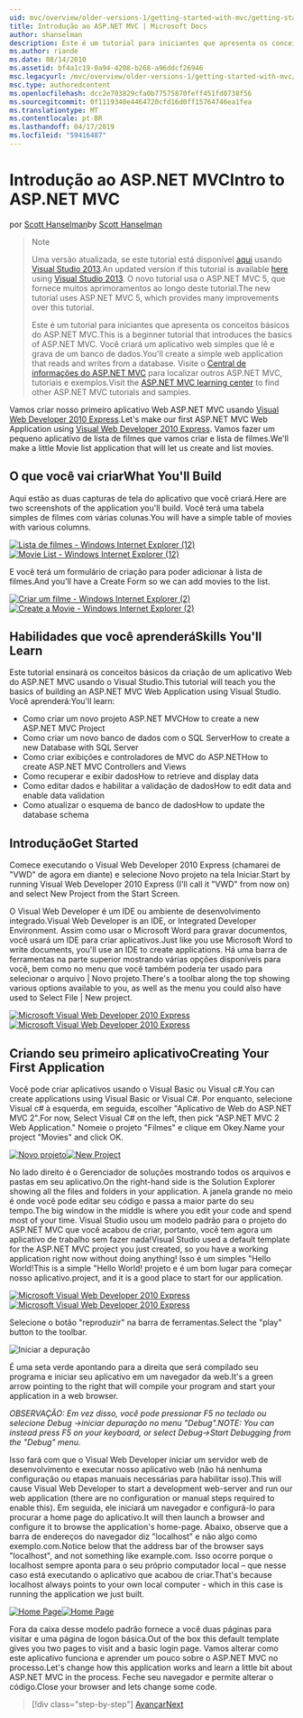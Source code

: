 ```yaml
---
uid: mvc/overview/older-versions-1/getting-started-with-mvc/getting-started-with-mvc-part1
title: Introdução ao ASP.NET MVC | Microsoft Docs
author: shanselman
description: Este é um tutorial para iniciantes que apresenta os conceitos básicos do ASP.NET MVC. Crie um aplicativo web simples que lê e grava de um banco de dados.
ms.author: riande
ms.date: 08/14/2010
ms.assetid: bf4a1c19-0a94-4208-b268-a96ddcf26946
msc.legacyurl: /mvc/overview/older-versions-1/getting-started-with-mvc/getting-started-with-mvc-part1
msc.type: authoredcontent
ms.openlocfilehash: dcc2e703829cfa0b77575870feff451fd0738f56
ms.sourcegitcommit: 0f1119340e4464720cfd16d0ff15764746ea1fea
ms.translationtype: MT
ms.contentlocale: pt-BR
ms.lasthandoff: 04/17/2019
ms.locfileid: "59416487"
---
```

# <a name="intro-to-aspnet-mvc"></a><span data-ttu-id="5a359-104">Introdução ao ASP.NET MVC</span><span class="sxs-lookup"><span data-stu-id="5a359-104">Intro to ASP.NET MVC</span></span>

<span data-ttu-id="5a359-105">por [Scott Hanselman](https://github.com/shanselman)</span><span class="sxs-lookup"><span data-stu-id="5a359-105">by [Scott Hanselman](https://github.com/shanselman)</span></span>

> > [!NOTE]
> > <span data-ttu-id="5a359-106">Uma versão atualizada, se este tutorial está disponível [aqui](../../getting-started/introduction/getting-started.md) usando [Visual Studio 2013](https://my.visualstudio.com/Downloads?q=visual%20studio%202013).</span><span class="sxs-lookup"><span data-stu-id="5a359-106">An updated version if this tutorial is available [here](../../getting-started/introduction/getting-started.md) using [Visual Studio 2013](https://my.visualstudio.com/Downloads?q=visual%20studio%202013).</span></span> <span data-ttu-id="5a359-107">O novo tutorial usa o ASP.NET MVC 5, que fornece muitos aprimoramentos ao longo deste tutorial.</span><span class="sxs-lookup"><span data-stu-id="5a359-107">The new tutorial uses ASP.NET MVC 5, which provides many improvements over this tutorial.</span></span>
>
>
> <span data-ttu-id="5a359-108">Este é um tutorial para iniciantes que apresenta os conceitos básicos do ASP.NET MVC.</span><span class="sxs-lookup"><span data-stu-id="5a359-108">This is a beginner tutorial that introduces the basics of ASP.NET MVC.</span></span> <span data-ttu-id="5a359-109">Você criará um aplicativo web simples que lê e grava de um banco de dados.</span><span class="sxs-lookup"><span data-stu-id="5a359-109">You'll create a simple web application that reads and writes from a database.</span></span> <span data-ttu-id="5a359-110">Visite o [Central de informações do ASP.NET MVC](../../../index.md) para localizar outros ASP.NET MVC, tutoriais e exemplos.</span><span class="sxs-lookup"><span data-stu-id="5a359-110">Visit the [ASP.NET MVC learning center](../../../index.md) to find other ASP.NET MVC tutorials and samples.</span></span>


<span data-ttu-id="5a359-111">Vamos criar nosso primeiro aplicativo Web ASP.NET MVC usando [Visual Web Developer 2010 Express](https://www.microsoft.com/express/Web/).</span><span class="sxs-lookup"><span data-stu-id="5a359-111">Let's make our first ASP.NET MVC Web Application using [Visual Web Developer 2010 Express](https://www.microsoft.com/express/Web/).</span></span> <span data-ttu-id="5a359-112">Vamos fazer um pequeno aplicativo de lista de filmes que vamos criar e lista de filmes.</span><span class="sxs-lookup"><span data-stu-id="5a359-112">We'll make a little Movie list application that will let us create and list movies.</span></span>

## <a name="what-youll-build"></a><span data-ttu-id="5a359-113">O que você vai criar</span><span class="sxs-lookup"><span data-stu-id="5a359-113">What You'll Build</span></span>

<span data-ttu-id="5a359-114">Aqui estão as duas capturas de tela do aplicativo que você criará.</span><span class="sxs-lookup"><span data-stu-id="5a359-114">Here are two screenshots of the application you'll build.</span></span> <span data-ttu-id="5a359-115">Você terá uma tabela simples de filmes com várias colunas.</span><span class="sxs-lookup"><span data-stu-id="5a359-115">You will have a simple table of movies with various columns.</span></span>

<span data-ttu-id="5a359-116">[![Lista de filmes - Windows Internet Explorer (12)](getting-started-with-mvc-part1/_static/image2.png)](getting-started-with-mvc-part1/_static/image1.png)</span><span class="sxs-lookup"><span data-stu-id="5a359-116">[![Movie List - Windows Internet Explorer (12)](getting-started-with-mvc-part1/_static/image2.png)](getting-started-with-mvc-part1/_static/image1.png)</span></span>

<span data-ttu-id="5a359-117">E você terá um formulário de criação para poder adicionar à lista de filmes.</span><span class="sxs-lookup"><span data-stu-id="5a359-117">And you'll have a Create Form so we can add movies to the list.</span></span>

<span data-ttu-id="5a359-118">[![Criar um filme - Windows Internet Explorer (2)](getting-started-with-mvc-part1/_static/image4.png)](getting-started-with-mvc-part1/_static/image3.png)</span><span class="sxs-lookup"><span data-stu-id="5a359-118">[![Create a Movie - Windows Internet Explorer (2)](getting-started-with-mvc-part1/_static/image4.png)](getting-started-with-mvc-part1/_static/image3.png)</span></span>

## <a name="skills-youll-learn"></a><span data-ttu-id="5a359-119">Habilidades que você aprenderá</span><span class="sxs-lookup"><span data-stu-id="5a359-119">Skills You'll Learn</span></span>

<span data-ttu-id="5a359-120">Este tutorial ensinará os conceitos básicos da criação de um aplicativo Web do ASP.NET MVC usando o Visual Studio.</span><span class="sxs-lookup"><span data-stu-id="5a359-120">This tutorial will teach you the basics of building an ASP.NET MVC Web Application using Visual Studio.</span></span> <span data-ttu-id="5a359-121">Você aprenderá:</span><span class="sxs-lookup"><span data-stu-id="5a359-121">You'll learn:</span></span>

- <span data-ttu-id="5a359-122">Como criar um novo projeto ASP.NET MVC</span><span class="sxs-lookup"><span data-stu-id="5a359-122">How to create a new ASP.NET MVC Project</span></span>
- <span data-ttu-id="5a359-123">Como criar um novo banco de dados com o SQL Server</span><span class="sxs-lookup"><span data-stu-id="5a359-123">How to create a new Database with SQL Server</span></span>
- <span data-ttu-id="5a359-124">Como criar exibições e controladores de MVC do ASP.NET</span><span class="sxs-lookup"><span data-stu-id="5a359-124">How to create ASP.NET MVC Controllers and Views</span></span>
- <span data-ttu-id="5a359-125">Como recuperar e exibir dados</span><span class="sxs-lookup"><span data-stu-id="5a359-125">How to retrieve and display data</span></span>
- <span data-ttu-id="5a359-126">Como editar dados e habilitar a validação de dados</span><span class="sxs-lookup"><span data-stu-id="5a359-126">How to edit data and enable data validation</span></span>
- <span data-ttu-id="5a359-127">Como atualizar o esquema de banco de dados</span><span class="sxs-lookup"><span data-stu-id="5a359-127">How to update the database schema</span></span>

## <a name="get-started"></a><span data-ttu-id="5a359-128">Introdução</span><span class="sxs-lookup"><span data-stu-id="5a359-128">Get Started</span></span>

<span data-ttu-id="5a359-129">Comece executando o Visual Web Developer 2010 Express (chamarei de "VWD" de agora em diante) e selecione Novo projeto na tela Iniciar.</span><span class="sxs-lookup"><span data-stu-id="5a359-129">Start by running Visual Web Developer 2010 Express (I'll call it "VWD" from now on) and select New Project from the Start Screen.</span></span>

<span data-ttu-id="5a359-130">O Visual Web Developer é um IDE ou ambiente de desenvolvimento integrado.</span><span class="sxs-lookup"><span data-stu-id="5a359-130">Visual Web Developer is an IDE, or Integrated Developer Environment.</span></span> <span data-ttu-id="5a359-131">Assim como usar o Microsoft Word para gravar documentos, você usará um IDE para criar aplicativos.</span><span class="sxs-lookup"><span data-stu-id="5a359-131">Just like you use Microsoft Word to write documents, you'll use an IDE to create applications.</span></span> <span data-ttu-id="5a359-132">Há uma barra de ferramentas na parte superior mostrando várias opções disponíveis para você, bem como no menu que você também poderia ter usado para selecionar o arquivo | Novo projeto.</span><span class="sxs-lookup"><span data-stu-id="5a359-132">There's a toolbar along the top showing various options available to you, as well as the menu you could also have used to Select File | New project.</span></span>

<span data-ttu-id="5a359-133">[![Microsoft Visual Web Developer 2010 Express](getting-started-with-mvc-part1/_static/image6.png)](getting-started-with-mvc-part1/_static/image5.png)</span><span class="sxs-lookup"><span data-stu-id="5a359-133">[![Microsoft Visual Web Developer 2010 Express](getting-started-with-mvc-part1/_static/image6.png)](getting-started-with-mvc-part1/_static/image5.png)</span></span>

## <a name="creating-your-first-application"></a><span data-ttu-id="5a359-134">Criando seu primeiro aplicativo</span><span class="sxs-lookup"><span data-stu-id="5a359-134">Creating Your First Application</span></span>

<span data-ttu-id="5a359-135">Você pode criar aplicativos usando o Visual Basic ou Visual c#.</span><span class="sxs-lookup"><span data-stu-id="5a359-135">You can create applications using Visual Basic or Visual C#.</span></span> <span data-ttu-id="5a359-136">Por enquanto, selecione Visual c# à esquerda, em seguida, escolher "Aplicativo de Web do ASP.NET MVC 2".</span><span class="sxs-lookup"><span data-stu-id="5a359-136">For now, Select Visual C# on the left, then pick "ASP.NET MVC 2 Web Application."</span></span> <span data-ttu-id="5a359-137">Nomeie o projeto "Filmes" e clique em Okey.</span><span class="sxs-lookup"><span data-stu-id="5a359-137">Name your project "Movies" and click OK.</span></span>

<span data-ttu-id="5a359-138">[![Novo projeto](getting-started-with-mvc-part1/_static/image8.png)](getting-started-with-mvc-part1/_static/image7.png)</span><span class="sxs-lookup"><span data-stu-id="5a359-138">[![New Project](getting-started-with-mvc-part1/_static/image8.png)](getting-started-with-mvc-part1/_static/image7.png)</span></span>

<span data-ttu-id="5a359-139">No lado direito é o Gerenciador de soluções mostrando todos os arquivos e pastas em seu aplicativo.</span><span class="sxs-lookup"><span data-stu-id="5a359-139">On the right-hand side is the Solution Explorer showing all the files and folders in your application.</span></span> <span data-ttu-id="5a359-140">A janela grande no meio é onde você pode editar seu código e passa a maior parte do seu tempo.</span><span class="sxs-lookup"><span data-stu-id="5a359-140">The big window in the middle is where you edit your code and spend most of your time.</span></span> <span data-ttu-id="5a359-141">Visual Studio usou um modelo padrão para o projeto do ASP.NET MVC que você acabou de criar, portanto, você tem agora um aplicativo de trabalho sem fazer nada!</span><span class="sxs-lookup"><span data-stu-id="5a359-141">Visual Studio used a default template for the ASP.NET MVC project you just created, so you have a working application right now without doing anything!</span></span> <span data-ttu-id="5a359-142">Isso é um simples "Hello World!</span><span class="sxs-lookup"><span data-stu-id="5a359-142">This is a simple "Hello World!</span></span> <span data-ttu-id="5a359-143">projeto e é um bom lugar para começar nosso aplicativo.</span><span class="sxs-lookup"><span data-stu-id="5a359-143">project, and it is a good place to start for our application.</span></span>

<span data-ttu-id="5a359-144">[![Microsoft Visual Web Developer 2010 Express](getting-started-with-mvc-part1/_static/image10.png)](getting-started-with-mvc-part1/_static/image9.png)</span><span class="sxs-lookup"><span data-stu-id="5a359-144">[![Microsoft Visual Web Developer 2010 Express](getting-started-with-mvc-part1/_static/image10.png)](getting-started-with-mvc-part1/_static/image9.png)</span></span>

<span data-ttu-id="5a359-145">Selecione o botão "reproduzir" na barra de ferramentas.</span><span class="sxs-lookup"><span data-stu-id="5a359-145">Select the "play" button to the toolbar.</span></span>

![Iniciar a depuração](getting-started-with-mvc-part1/_static/image11.png)

<span data-ttu-id="5a359-147">É uma seta verde apontando para a direita que será compilado seu programa e iniciar seu aplicativo em um navegador da web.</span><span class="sxs-lookup"><span data-stu-id="5a359-147">It's a green arrow pointing to the right that will compile your program and start your application in a web browser.</span></span>

<span data-ttu-id="5a359-148">*OBSERVAÇÃO: Em vez disso, você pode pressionar F5 no teclado ou selecione Debug -&gt;iniciar depuração no menu "Debug".*</span><span class="sxs-lookup"><span data-stu-id="5a359-148">*NOTE: You can instead press F5 on your keyboard, or select Debug-&gt;Start Debugging from the "Debug" menu.*</span></span>

<span data-ttu-id="5a359-149">Isso fará com que o Visual Web Developer iniciar um servidor web de desenvolvimento e executar nosso aplicativo web (não há nenhuma configuração ou etapas manuais necessárias para habilitar isso).</span><span class="sxs-lookup"><span data-stu-id="5a359-149">This will cause Visual Web Developer to start a development web-server and run our web application (there are no configuration or manual steps required to enable this).</span></span> <span data-ttu-id="5a359-150">Em seguida, ele iniciará um navegador e configurá-lo para procurar a home page do aplicativo.</span><span class="sxs-lookup"><span data-stu-id="5a359-150">It will then launch a browser and configure it to browse the application's home-page.</span></span> <span data-ttu-id="5a359-151">Abaixo, observe que a barra de endereços do navegador diz "localhost" e não algo como exemplo.com.</span><span class="sxs-lookup"><span data-stu-id="5a359-151">Notice below that the address bar of the browser says "localhost", and not something like example.com.</span></span> <span data-ttu-id="5a359-152">Isso ocorre porque o localhost sempre aponta para o seu próprio computador local – que nesse caso está executando o aplicativo que acabou de criar.</span><span class="sxs-lookup"><span data-stu-id="5a359-152">That's because localhost always points to your own local computer - which in this case is running the application we just built.</span></span>

<span data-ttu-id="5a359-153">[![Home Page](getting-started-with-mvc-part1/_static/image13.png)](getting-started-with-mvc-part1/_static/image12.png)</span><span class="sxs-lookup"><span data-stu-id="5a359-153">[![Home Page](getting-started-with-mvc-part1/_static/image13.png)](getting-started-with-mvc-part1/_static/image12.png)</span></span>

<span data-ttu-id="5a359-154">Fora da caixa desse modelo padrão fornece a você duas páginas para visitar e uma página de logon básica.</span><span class="sxs-lookup"><span data-stu-id="5a359-154">Out of the box this default template gives you two pages to visit and a basic login page.</span></span> <span data-ttu-id="5a359-155">Vamos alterar como este aplicativo funciona e aprender um pouco sobre o ASP.NET MVC no processo.</span><span class="sxs-lookup"><span data-stu-id="5a359-155">Let's change how this application works and learn a little bit about ASP.NET MVC in the process.</span></span> <span data-ttu-id="5a359-156">Feche seu navegador e permite alterar o código.</span><span class="sxs-lookup"><span data-stu-id="5a359-156">Close your browser and lets change some code.</span></span>

> [!div class="step-by-step"]
> [<span data-ttu-id="5a359-157">Avançar</span><span class="sxs-lookup"><span data-stu-id="5a359-157">Next</span></span>](getting-started-with-mvc-part2.md)
